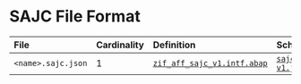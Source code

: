 # SAJC File Format

File | Cardinality | Definition | Schema | Example
:--- | :--- | :--- | :--- | :---
`<name>.sajc.json` | 1 | [`zif_aff_sajc_v1.intf.abap`](./type/zif_aff_sajc_v1.intf.abap) | [`sajc-v1.json`](./sajc-v1.json) | [`z_aff_example_sajc2.sajc.json`](./examples/z_aff_example_sajc2.sajc.json)
